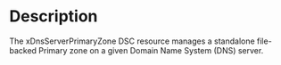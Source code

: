 # Description

The xDnsServerPrimaryZone DSC resource manages a standalone file-backed Primary zone on a given Domain Name System (DNS) server.
